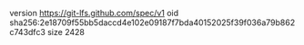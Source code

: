 version https://git-lfs.github.com/spec/v1
oid sha256:2e18709f55bb5daccd4e102e09187f7bda40152025f39f036a79b862c743dfc3
size 2428
